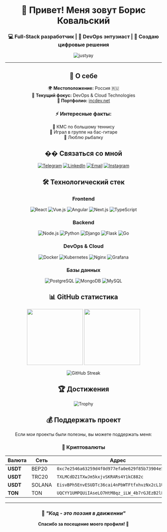 <div align="center">

# 👋 Привет! Меня зовут Борис Ковальский

### 💻 Full-Stack разработчик | 🚀 DevOps энтузиаст | 🎯 Создаю цифровые решения

<img src="https://komarev.com/ghpvc/?username=justyay&label=Просмотры%20профиля&color=0e75b6&style=for-the-badge" alt="justyay" />

---

## 🚀 О себе

<div align="center">

🌍 **Местоположение:** Россия 🇷🇺  
🎯 **Текущий фокус:** DevOps & Cloud Technologies  
💼 **Портфолио:** [incdev.net](https://incdev.net/)  

### ⚡ Интересные факты:
🎾 КМС по большому теннису  
🎸 Играл в группе на бас-гитаре  
🎣 Люблю рыбалку  

</div>

## �� Связаться со мной

<div align="center">

[![Telegram](https://img.shields.io/badge/Telegram-@justyay-2CA5E0?style=for-the-badge&logo=telegram&logoColor=white)](https://t.me/justyay)
[![LinkedIn](https://img.shields.io/badge/LinkedIn-bkovalskii-0077B5?style=for-the-badge&logo=linkedin&logoColor=white)](https://linkedin.com/in/bkovalskii)
[![Email](https://img.shields.io/badge/Email-main@incdev.ru-D14836?style=for-the-badge&logo=gmail&logoColor=white)](mailto:main@incdev.ru)
[![Instagram](https://img.shields.io/badge/Instagram-chd13-E4405F?style=for-the-badge&logo=instagram&logoColor=white)](https://instagram.com/chd13)

</div>

## 🛠️ Технологический стек

<div align="center">

### Frontend
![React](https://img.shields.io/badge/React-20232A?style=for-the-badge&logo=react&logoColor=61DAFB)
![Vue.js](https://img.shields.io/badge/Vue.js-35495E?style=for-the-badge&logo=vue.js&logoColor=4FC08D)
![Angular](https://img.shields.io/badge/Angular-DD0031?style=for-the-badge&logo=angular&logoColor=white)
![Next.js](https://img.shields.io/badge/Next.js-000000?style=for-the-badge&logo=next.js&logoColor=white)
![TypeScript](https://img.shields.io/badge/TypeScript-007ACC?style=for-the-badge&logo=typescript&logoColor=white)

### Backend
![Node.js](https://img.shields.io/badge/Node.js-43853D?style=for-the-badge&logo=node.js&logoColor=white)
![Python](https://img.shields.io/badge/Python-3776AB?style=for-the-badge&logo=python&logoColor=white)
![Django](https://img.shields.io/badge/Django-092E20?style=for-the-badge&logo=django&logoColor=white)
![Flask](https://img.shields.io/badge/Flask-000000?style=for-the-badge&logo=flask&logoColor=white)
![Go](https://img.shields.io/badge/Go-00ADD8?style=for-the-badge&logo=go&logoColor=white)

### DevOps & Cloud
![Docker](https://img.shields.io/badge/Docker-2496ED?style=for-the-badge&logo=docker&logoColor=white)
![Kubernetes](https://img.shields.io/badge/Kubernetes-326CE5?style=for-the-badge&logo=kubernetes&logoColor=white)
![Nginx](https://img.shields.io/badge/Nginx-009639?style=for-the-badge&logo=nginx&logoColor=white)
![Grafana](https://img.shields.io/badge/Grafana-F46800?style=for-the-badge&logo=grafana&logoColor=white)

### Базы данных
![PostgreSQL](https://img.shields.io/badge/PostgreSQL-316192?style=for-the-badge&logo=postgresql&logoColor=white)
![MongoDB](https://img.shields.io/badge/MongoDB-4EA94B?style=for-the-badge&logo=mongodb&logoColor=white)
![MySQL](https://img.shields.io/badge/MySQL-00000F?style=for-the-badge&logo=mysql&logoColor=white)

</div>

## 📊 GitHub статистика

<div align="center">

<img height="180em" src="https://github-readme-stats.vercel.app/api?username=justyay&show_icons=true&theme=tokyonight&include_all_commits=true&count_private=true"/>
<img height="180em" src="https://github-readme-stats.vercel.app/api/top-langs/?username=justyay&layout=compact&langs_count=8&theme=tokyonight"/>

</div>

<div align="center">

![GitHub Streak](https://github-readme-streak-stats.herokuapp.com/?user=justyay&theme=tokyonight)

</div>

## 🏆 Достижения

<div align="center">

![Trophy](https://github-profile-trophy.vercel.app/?username=justyay&theme=tokyonight&no-frame=false&no-bg=false&margin-w=4)

</div>

## 💰 Поддержать проект

Если мои проекты были полезны, вы можете поддержать меня:

<div align="center">

### 💎 Криптовалюты

| Валюта | Сеть | Адрес |
|--------|------|-------|
| **USDT** | BEP20 | `0xc7e2546a63259d4f0d977efa0e629f85b73904e5` |
| **USDT** | TRC20 | `TXLMCdDZ1TXwJm5kxjvSKRARs4Y1kC882c` |
| **USDT** | SOLANA | `EisvBPh5EnvESUDTc36cai4nPbWTFtfxhvzNx2cL1UM4` |
| **TON** | TON | `UQCYY1UMPQUiIAseLO7HtM8qz_iLW_4b7rGJEzB2lB0WKK_b` |

</div>

---

<div align="center">

### 💭 *"Код - это поэзия в движении"*

**Спасибо за посещение моего профиля! 🚀**

</div>

